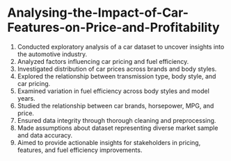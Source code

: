 # Analysing-the-Impact-of-Car-Features-on-Price-and-Profitability
1. Conducted exploratory analysis of a car dataset
to uncover insights into the automotive industry.</br>
2. Analyzed factors influencing car pricing and fuel
efficiency. </br>
3. Investigated distribution of car prices across
brands and body styles.</br>
4. Explored the relationship between transmission type,
body style, and car pricing.</br>
5. Examined variation in fuel efficiency across body
styles and model years.</br>
6. Studied the relationship between car brands,
horsepower, MPG, and price.</br>
7. Ensured data integrity through thorough cleaning
and preprocessing.</br>
8. Made assumptions about dataset representing
diverse market sample and data accuracy.</br>
9. Aimed to provide actionable insights for
stakeholders in pricing, features, and fuel efficiency
improvements.
